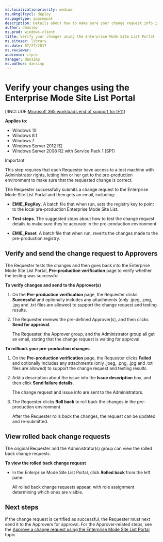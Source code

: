 ```yaml
---
ms.localizationpriority: medium
ms.mktglfcycl: deploy
ms.pagetype: appcompat
description: Details about how to make sure your change request info is accurate within the pre-production environment of the Enterprise Mode Site List Portal.
author: dansimp
ms.prod: windows-client
title: Verify your changes using the Enterprise Mode Site List Portal (Internet Explorer 11 for IT Pros)
ms.sitesec: library
ms.date: 07/27/2017
ms.reviewer: 
audience: itpro
manager: dansimp
ms.author: dansimp
---
```


# Verify your changes using the Enterprise Mode Site List Portal

[!INCLUDE [Microsoft 365 workloads end of support for IE11](../includes/microsoft-365-ie-end-of-support.md)]


**Applies to:**

- Windows 10
- Windows 8.1
- Windows 7
- Windows Server 2012 R2
- Windows Server 2008 R2 with Service Pack 1 (SP1)

> [!Important]
> This step requires that each Requester have access to a test machine with Administrator rights, letting him or her get to the pre-production environment to make sure that the requested change is correct.

The Requester successfully submits a change request to the Enterprise Mode Site List Portal and then gets an email, including:

- **EMIE_RegKey**. A batch file that when run, sets the registry key to point to the local pre-production Enterprise Mode Site List.

- **Test steps**. The suggested steps about how to test the change request details to make sure they're accurate in the pre-production environment.

- **EMIE_Reset**. A batch file that when run, reverts the changes made to the pre-production registry.

## Verify and send the change request to Approvers
The Requester tests the changes and then goes back into the Enterprise Mode Site List Portal, **Pre-production verification** page to verify whether the testing was successful.

**To verify changes and send to the Approver(s)**
1. On the **Pre-production verification** page, the Requester clicks **Successful** and optionally includes any attachments (only .jpeg, .png, .jpg and .txt files are allowed) to support the change request and testing results.

2. The Requester reviews the pre-defined Approver(s), and then clicks **Send for approval**.

   The Requester, the Approver group, and the Administrator group all get an email, stating that the change request is waiting for approval.


**To rollback your pre-production changes**
1. On the **Pre-production verification** page, the Requester clicks **Failed** and optionally includes any attachments (only .jpeg, .png, .jpg and .txt files are allowed) to support the change request and testing results.

2. Add a description about the issue into the **Issue description** box, and then click **Send failure details**.

   The change request and issue info are sent to the Administrators.

3. The Requester clicks **Roll back** to roll back the changes in the pre-production environment.

    After the Requester rolls back the changes, the request can be updated and re-submitted.


## View rolled back change requests
The original Requester and the Administrator(s) group can view the rolled back change requests.

**To view the rolled back change request**

- In the Enterprise Mode Site List Portal, click **Rolled back** from the left pane.

   All rolled back change requests appear, with role assignment determining which ones are visible.

## Next steps
If the change request is certified as successful, the Requester must next send it to the Approvers for approval. For the Approver-related steps, see the [Approve a change request using the Enterprise Mode Site List Portal](approve-change-request-enterprise-mode-portal.md) topic.
